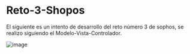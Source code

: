 # Reto-3-Shopos
El siguiente es un intento de desarrollo del reto número 3 de sophos, se realizo siguiendo el Modelo-Vista-Controlador.

![image](https://user-images.githubusercontent.com/132238891/235386891-8204659d-4b0b-4f02-bfa0-4cea41f5e3bb.png)

